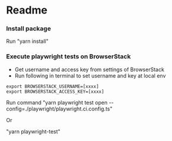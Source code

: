 # Readme
### Install package
Run "yarn install"

### Execute playwright tests on BrowserStack
- Get username and access key from settings of BrowserStack
- Run following in terminal to set username and key at local env

```
export BROWSERSTACK_USERNAME=[xxxx]
export BROWSERSTACK_ACCESS_KEY=[xxxx]
```

Run command "yarn playwright test open --config=./playwright/playwright.ci.config.ts" 

Or

"yarn playwright-test"



